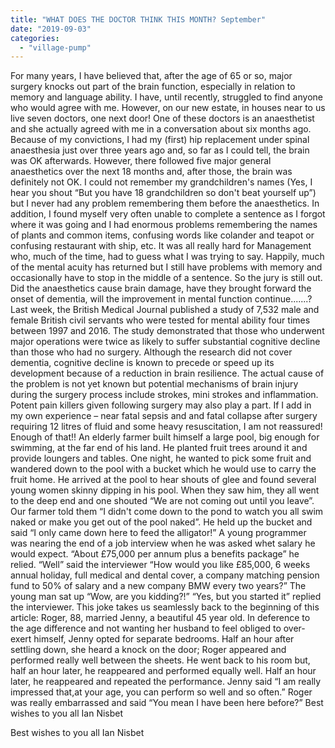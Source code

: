 ```yaml
---
title: "WHAT DOES THE DOCTOR THINK THIS MONTH? September"
date: "2019-09-03"
categories: 
  - "village-pump"
---
```


For many years, I have believed that, after the age of 65 or so, major surgery knocks out part of the brain function, especially in relation to memory and language ability. I have, until recently, struggled to find anyone who would agree with me. However, on our new estate, in houses near to us live seven doctors, one next door! One of these doctors is an anaesthetist and she actually agreed with me in a conversation about six months ago. Because of my convictions, I had my (first) hip replacement under spinal anaesthesia just over three years ago and, so far as I could tell, the brain was OK afterwards. However, there followed five major general anaesthetics over the next 18 months and, after those, the brain was definitely not OK. I could not remember my grandchildren's names (Yes, I hear you shout “But you have 18 grandchildren so don't beat yourself up”) but I never had any problem remembering them before the anaesthetics. In addition, I found myself very often unable to complete a sentence as I forgot where it was going and I had enormous problems remembering the names of plants and common items, confusing words like colander and teapot or confusing restaurant with ship, etc. It was all really hard for Management who, much of the time, had to guess what I was trying to say. Happily, much of the mental acuity has returned but I still have problems with memory and occasionally have to stop in the middle of a sentence. So the jury is still out. Did the anaesthetics cause brain damage, have they brought forward the onset of dementia, will the improvement in mental function continue.......? Last week, the British Medical Journal published a study of 7,532 male and female British civil servants who were tested for mental ability four times between 1997 and 2016. The study demonstrated that those who underwent major operations were twice as likely to suffer substantial cognitive decline than those who had no surgery. Although the research did not cover dementia, cognitive decline is known to precede or speed up its development because of a reduction in brain resilience. The actual cause of the problem is not yet known but potential mechanisms of brain injury during the surgery process include strokes, mini strokes and inflammation. Potent pain killers given following surgery may also play a part. If I add in my own experience – near fatal sepsis and and fatal collapse after surgery requiring 12 litres of fluid and some heavy resuscitation, I am not reassured! Enough of that!! An elderly farmer built himself a large pool, big enough for swimming, at the far end of his land. He planted fruit trees around it and provide loungers and tables. One night, he wanted to pick some fruit and wandered down to the pool with a bucket which he would use to carry the fruit home. He arrived at the pool to hear shouts of glee and found several young women skinny dipping in his pool. When they saw him, they all went to the deep end and one shouted “We are not coming out until you leave”. Our farmer told them “I didn't come down to the pond to watch you all swim naked or make you get out of the pool naked”. He held up the bucket and said “I only came down here to feed the alligator!” A young programmer was nearing the end of a job interview when he was asked whet salary he would expect. “About £75,000 per annum plus a benefits package” he relied. “Well” said the interviewer “How would you like £85,000, 6 weeks annual holiday, full medical and dental cover, a company matching pension fund to 50% of salary and a new company BMW every two years?” The young man sat up “Wow, are you kidding?!” “Yes, but you started it” replied the interviewer. This joke takes us seamlessly back to the beginning of this article: Roger, 88, married Jenny, a beautiful 45 year old. In deference to the age difference and not wanting her husband to feel obliged to over-exert himself, Jenny opted for separate bedrooms. Half an hour after settling down, she heard a knock on the door; Roger appeared and performed really well between the sheets. He went back to his room but, half an hour later, he reappeared and performed equally well. Half an hour later, he reappeared and repeated the performance. Jenny said “I am really impressed that,at your age, you can perform so well and so often.” Roger was really embarrassed and said “You mean I have been here before?” Best wishes to you all Ian Nisbet

Best wishes to you all Ian Nisbet
